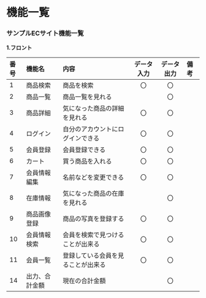 # 機能一覧
### サンプルECサイト機能一覧
**1.フロント**

|番号|機能名|内容|データ入力|データ出力|備考|
|:---|:---|:---|:---:|:----:|:---|
|1|商品検索|商品を検索|〇|〇||
|2|商品一覧|商品一覧を見れる||〇||
|3|商品詳細|気になった商品の詳細を見れる|〇|〇||
|4|ログイン|自分のアカウントにログインできる|〇|〇||
|5|会員登録|会員登録できる|〇|〇||
|6|カート|買う商品を入れる|〇|〇||
|7|会員情報編集|名前などを変更できる|〇|〇||
|8|在庫情報|気になった商品の在庫を見れる||〇||
|9|商品画像登録|商品の写真を登録する|〇|〇||
|10|会員情報検索|会員を検索で見つけることが出来る|〇|〇||
|11|会員一覧|登録している会員を見ることが出来る|〇|〇||
|14|出力、合計金額|現在の合計金額||〇||

